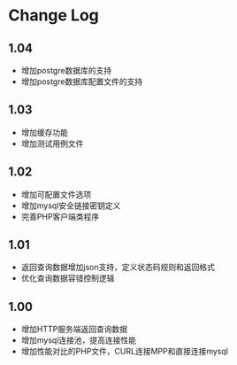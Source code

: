 Change Log
===================

1.04
-------------
- 增加postgre数据库的支持
- 增加postgre数据库配置文件的支持

1.03
-------------
- 增加缓存功能
- 增加测试用例文件

1.02
-------------
- 增加可配置文件选项
- 增加mysql安全链接密钥定义 
- 完善PHP客户端类程序 

1.01
-------------
- 返回查询数据增加json支持，定义状态码规则和返回格式 
- 优化查询数据容错控制逻辑 

1.00
-------------
- 增加HTTP服务端返回查询数据 
- 增加mysql连接池，提高连接性能 
- 增加性能对比的PHP文件，CURL连接MPP和直接连接mysql 

